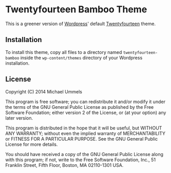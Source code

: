 Twentyfourteen Bamboo Theme
===========================

This is a greener version of [Wordpress][]' default [Twentyfourteen][] theme.

Installation
------------

To install this theme, copy all files to a directory named
`twentyfourteen-bamboo` inside the `wp-content/themes` directory
of your Wordpress installation.

License
-------

Copyright (C) 2014 Michael Ummels

This program is free software; you can redistribute it and/or modify
it under the terms of the GNU General Public License as published by
the Free Software Foundation; either version 2 of the License, or
(at your option) any later version.

This program is distributed in the hope that it will be useful,
but WITHOUT ANY WARRANTY; without even the implied warranty of
MERCHANTABILITY or FITNESS FOR A PARTICULAR PURPOSE.  See the
GNU General Public License for more details.

You should have received a copy of the GNU General Public License along
with this program; if not, write to the Free Software Foundation, Inc.,
51 Franklin Street, Fifth Floor, Boston, MA 02110-1301 USA.

[Wordpress]: http://wordpress.org
[Twentyfourteen]: http://wordpress.org/themes/twentyfourteen
